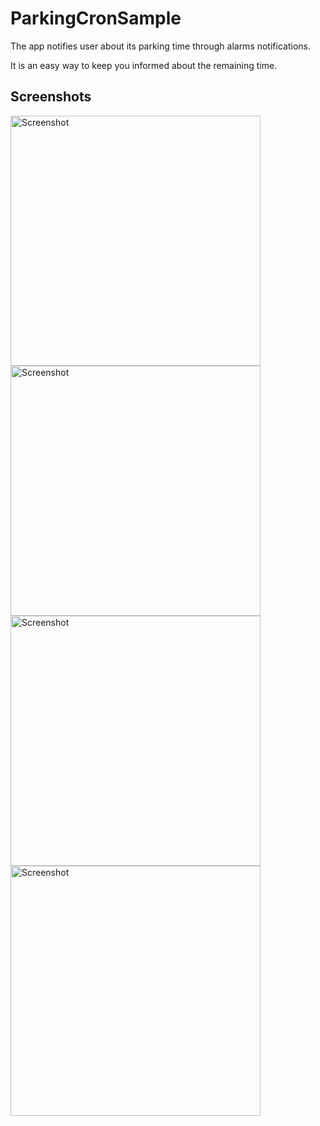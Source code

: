 # ParkingCronSample
The app notifies user about its parking time through alarms notifications.

It is an easy way to keep you informed about the remaining time.

Screenshots
-------------

<img src="https://cloud.githubusercontent.com/assets/881964/9834873/22dcbc54-59a5-11e5-9fa0-d45afef7f010.png" height="400" alt="Screenshot"/> <img src="https://cloud.githubusercontent.com/assets/881964/9834890/756ce17e-59a5-11e5-94a7-b82e6a286e0b.png" height="400" alt="Screenshot"/> <img src="https://cloud.githubusercontent.com/assets/881964/9834891/758d0b20-59a5-11e5-93f0-e97efd8738b4.png" height="400" alt="Screenshot"/> 
<img src="https://cloud.githubusercontent.com/assets/881964/9834892/7599b56e-59a5-11e5-9ed7-fccc62c73583.png" height="400" alt="Screenshot"/> 
